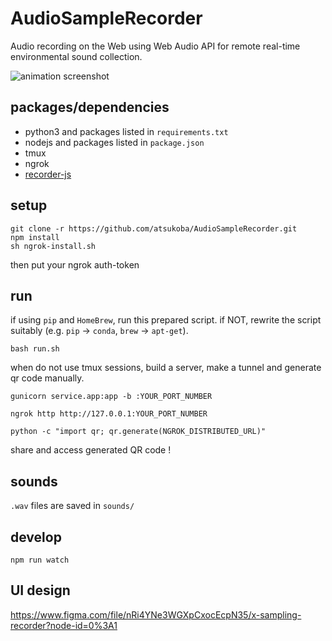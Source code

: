 # AudioSampleRecorder

Audio recording on the Web using Web Audio API for remote real-time environmental sound collection.

![animation screenshot](https://i.gyazo.com/6825cb4c65c8d1c4e7f8f7a3a6a357d4.gif)

## packages/dependencies

- python3 and packages listed in `requirements.txt`
- nodejs and packages listed in `package.json`
- tmux
- ngrok
- [recorder-js](https://www.npmjs.com/package/recorder-js)

## setup

```shell
git clone -r https://github.com/atsukoba/AudioSampleRecorder.git
npm install
sh ngrok-install.sh
```
then put your ngrok auth-token

## run

if using `pip` and `HomeBrew`, run this prepared script. if NOT, rewrite the script suitably (e.g. `pip` -> `conda`, `brew` -> `apt-get`).

```shell
bash run.sh
```

when do not use tmux sessions, build a server, make a tunnel and generate qr code manually.

```shell
gunicorn service.app:app -b :YOUR_PORT_NUMBER
```

```shell
ngrok http http://127.0.0.1:YOUR_PORT_NUMBER
```

```shell
python -c "import qr; qr.generate(NGROK_DISTRIBUTED_URL)"
```

share and access generated QR code !

## sounds

`.wav` files are saved in `sounds/`

## develop

```
npm run watch
```

## UI design

<https://www.figma.com/file/nRi4YNe3WGXpCxocEcpN35/x-sampling-recorder?node-id=0%3A1>
